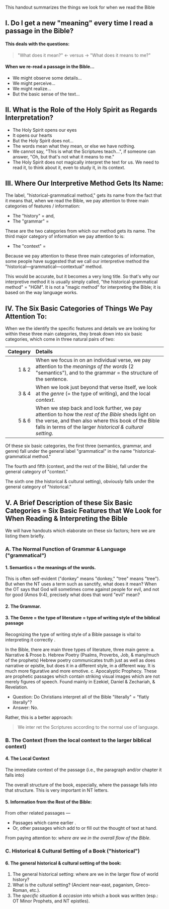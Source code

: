 This handout summarizes the things we look for when we read the Bible

## I. Do I get a new "meaning" every time I read a passage in the Bible?

#### This deals with the questions:
> "What does it mean?" ← versus → "What does it means to me?"

#### When we re-read a passage in the Bible…
- We might observe some details…
- We might perceive…
- We might realize…
- But the basic sense of the text…

## II. What is the Role of the Holy Spirit as Regards Interpretation?
- The Holy Spirit opens our eyes
- It opens our hearts
- But the Holy Spirit does not…
- The words mean what they mean, or else we have nothing.
- We cannot say, "This is what the Scriptures teach…", if someone can answer, "Oh, but that's not what it means to me."
- The Holy Spirit does not magically interpret the text for us. We need to read it, to think about it, even to study it, in its context.

## III. Where Our Interpretive Method Gets Its Name:
The label, "historical-grammatical method," gets its name from the fact that it means that, when we read the Bible, we pay attention to three main categories of features / information:

- The "history" = and,
- The "grammar" =

These are the two categories from which our method gets its name. The third major category of information we pay attention to is:

- The "context" =

Because we pay attention to these three main categories of information, some people have suggested that we call our interpretive method the "historical—grammatical—contextual" method.

This would be accurate, but it becomes a very long title. So that's why our interpretive method it is usually simply called, "the historical-grammatical method" = "HGM". It is not a "magic method" for interpreting the Bible; it is based on the way language works.

## IV. The Six Basic Categories of Things We Pay Attention To:
When we the identify the specific features and details we are looking for within these three main categories, they break down into six basic categories, which come in three natural pairs of two:

Category | Details
---: | :---
1 & 2 | When we focus in on an individual verse, we pay attention to the *meanings of the words* (2 "semantics"), and to the grammar = the structure of the sentence.
3 & 4 | When we look just beyond that verse itself, we look at the *genre* (= the type of writing), and the local *context*.
5 & 6 | When we step back and look further, we pay attention to how the *rest of the Bible* sheds light on the verse, and then also where this book of the Bible falls in terms of the larger *historical & cultural setting*.

Of these six basic categories, the first three (semantics, grammar, and genre) fall under the general label "grammatical" in the name "historical-grammatical method."

The fourth and fifth (context, and the rest of the Bible), fall under the general category of "context."

The sixth one (the historical & cultural setting), obviously falls under the general category of "historical."

## V. A Brief Description of these Six Basic Categories = Six Basic Features that We Look for When Reading & Interpreting the Bible

We will have handouts which elaborate on these six factors; here we are listing them briefly.

### A. The Normal Function of Grammar & Language ("grammatical")

#### 1. Semantics = the meanings of the words.
This is often self-evident ("donkey" means "donkey," "tree" means "tree"). But when the NT uses a term such as sanctify, what does it mean? When the OT says that God will sometimes come against people for evil, and not for good (Amos 9:4), precisely what does that word "evil" mean?

#### 2. The Grammar.

#### 3. The Genre = the type of literature = type of writing style of the biblical passage
Recognizing the type of writing style of a Bible passage is vital to interpreting it correctly .

In the Bible, there are main three types of literature, three main genre:
a. Narrative & Prose
b. Hebrew Poetry (Psalms, Proverbs, Job, & many/much of the prophets) Hebrew poetry communicates truth just as well as does narrative or epistle, but does it in a different style, in a different way. It is much more figurative and more emotive.
c. Apocalyptic Prophecy. These are prophetic passages which contain striking visual images which are not merely figures of speech. Found mainly in Ezekiel, Daniel & Zechariah, & Revelation.

- Question: Do Christians interpret all of the Bible "literally" = "flatly literally"?
- Answer: No.

Rather, this is a better approach:

> We inter ret the Scriptures according to the normal use of language.

### B. The Context (from the local context to the larger biblical context)

#### 4. The Local Context
The immediate context of the passage (i.e., the paragraph and/or chapter it falls into)

The overall structure of the book, especially, where the passage falls into that structure.  This is very important in NT letters.

#### 5. Information from the Rest of the Bible:
From other related passages —
- Passages which came earlier .
- Or, other passages which add to or fill out the thought of text at hand.

From paying attention to: *where are we in the overall flow of the Bible*.

### C. Historical & Cultural Setting of a Book ("historical")

#### 6. The general historical & cultural setting of the book:
1. The general historical setting: where are we in the larger flow of world history?
2. What is the cultural setting? (Ancient near-east, paganism, Greco-Roman, etc.).
3. The *specific situation & occasion* into which a book was written (esp.: OT Minor Prophets, and NT epistles).
